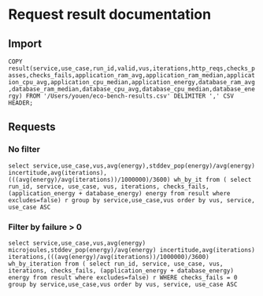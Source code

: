 # Request result documentation

## Import

`COPY result(service,use_case,run_id,valid,vus,iterations,http_reqs,checks_passes,checks_fails,application_ram_avg,application_ram_median,application_cpu_avg,application_cpu_median,application_energy,database_ram_avg,database_ram_median,database_cpu_avg,database_cpu_median,database_energy)
FROM '/Users/youen/eco-bench-results.csv'
DELIMITER ','
CSV HEADER;`


## Requests

### No filter
`select service,use_case,vus,avg(energy),stddev_pop(energy)/avg(energy) incertitude,avg(iterations),(((avg(energy)/avg(iterations))/1000000)/3600) wh_by_it
from ( select run_id, service, use_case, vus, iterations, checks_fails, (application_energy + database_energy) energy from result where excludes=false) r
group by service,use_case,vus order by vus, service, use_case ASC`

###  Filter by failure > 0

`select service,use_case,vus,avg(energy) microjoules,stddev_pop(energy)/avg(energy) incertitude,avg(iterations) iterations,(((avg(energy)/avg(iterations))/1000000)/3600) wh_by_iteration
from ( select run_id, service, use_case, vus, iterations, checks_fails, (application_energy + database_energy) energy from result where excludes=false) r
WHERE checks_fails = 0
group by service,use_case,vus order by vus, service, use_case ASC`